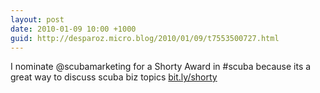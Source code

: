 ```yaml
---
layout: post
date: 2010-01-09 10:00 +1000
guid: http://desparoz.micro.blog/2010/01/09/t7553500727.html
---
```

I nominate @scubamarketing for a Shorty Award in #scuba because its a great way to discuss scuba biz topics [bit.ly/shorty](http://bit.ly/shorty)
